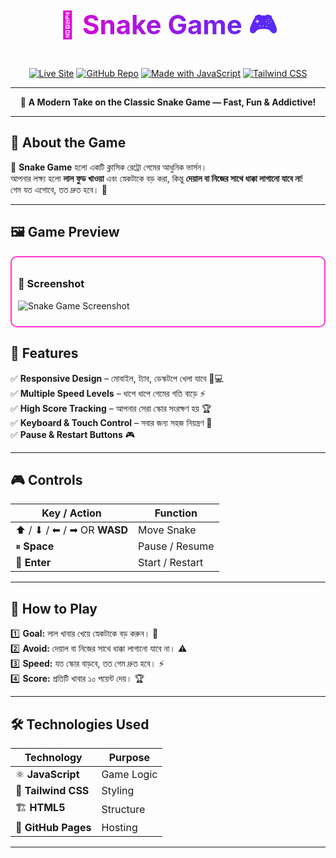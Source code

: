 <div align="center">

<h1 style="background: linear-gradient(90deg, #ff00cc, #3333ff); -webkit-background-clip: text; color: transparent; font-size: 3em;">
🐍 Snake Game 🎮
</h1>

[![Live Site](https://img.shields.io/badge/🌍_Play_Now-Click_Here-ff69b4?style=for-the-badge)](https://akashpk41.github.io/project-cobra/)
[![GitHub Repo](https://img.shields.io/badge/💻_Source_Code-GitHub-blue?style=for-the-badge)](https://github.com/akashpk41/project-cobra)
[![Made with JavaScript](https://img.shields.io/badge/Made_with-JavaScript-yellow?style=for-the-badge&logo=javascript)](https://developer.mozilla.org/en-US/docs/Web/JavaScript)
[![Tailwind CSS](https://img.shields.io/badge/Style-CSS3-blue?style=for-the-badge&logo=css3)](https://tailwindcss.com/docs/installation/using-vite)

---

🎯 **A Modern Take on the Classic Snake Game — Fast, Fun & Addictive!**

</div>

---

## 📖 About the Game

🐍 **Snake Game** হলো একটি ক্লাসিক রেট্রো গেমের আধুনিক ভার্সন।  
আপনার লক্ষ্য হলো **লাল ফুড খাওয়া** এবং স্নেকটাকে বড় করা, কিন্তু **দেয়াল বা নিজের সাথে ধাক্কা লাগানো যাবে না**!  
গেম যত এগোবে, তত দ্রুত হবে। 🚀

---

## 🖼️ Game Preview

<div style="border: 2px solid #ff33cc; border-radius: 10px; padding: 10px; margin-bottom: 20px;">
  
### 📸 Screenshot  
![Snake Game Screenshot](https://i.ibb.co.com/ymK85V8L/screencapture-akashpk41-github-io-project-cobra-2025-08-15-22-58-32.png)

</div>

## 🌟 Features

✅ **Responsive Design** – মোবাইল, ট্যাব, ডেস্কটপে খেলা যাবে 📱💻  
✅ **Multiple Speed Levels** – ধাপে ধাপে গেমের গতি বাড়ে ⚡  
✅ **High Score Tracking** – আপনার সেরা স্কোর সংরক্ষণ হয় 🏆  
✅ **Keyboard & Touch Control** – সবার জন্য সহজ নিয়ন্ত্রণ 🎯  
✅ **Pause & Restart Buttons** 🎮  

---

## 🎮 Controls

| Key / Action | Function |
|--------------|----------|
| ⬆ / ⬇ / ⬅ / ➡ OR **WASD** | Move Snake |
| ⏸ **Space** | Pause / Resume |
| 🔄 **Enter** | Start / Restart |

---

## 📝 How to Play

1️⃣ **Goal:** লাল খাবার খেয়ে স্নেকটাকে বড় করুন। 🍎  
2️⃣ **Avoid:** দেয়াল বা নিজের সাথে ধাক্কা লাগানো যাবে না। ⚠️  
3️⃣ **Speed:** যত স্কোর বাড়বে, তত গেম দ্রুত হবে। ⚡  
4️⃣ **Score:** প্রতিটি খাবার ১০ পয়েন্ট দেয়। 🏆  

---

## 🛠️ Technologies Used

| Technology | Purpose |
|------------|---------|
| ⚛️ **JavaScript** | Game Logic |
| 🎨 **Tailwind CSS** | Styling |
| 🏗 **HTML5** | Structure |
| 🚀 **GitHub Pages** | Hosting |

---
